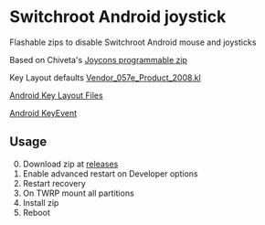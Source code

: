 # Switchroot Android joystick

Flashable zips to disable Switchroot Android mouse and joysticks

Based on Chiveta's [Joycons programmable zip](https://forum.xda-developers.com/t/mods-sh-apks-mods-lineage-os-17-1-16.4230419/)

Key Layout defaults [Vendor_057e_Product_2008.kl](https://gitlab.incom.co/CM-Shield/android_hardware_nintendo_joycond/-/blob/lineage-18.1/android/Vendor_057e_Product_2008.kl)

[Android Key Layout Files](https://source.android.com/devices/input/key-layout-files#joystick)

[Android KeyEvent](https://developer.android.com/reference/android/view/KeyEvent#KEYCODE_BUTTON_A)

## Usage

0. Download zip at [releases](https://github.com/kleo/switchroot-android-disable-joystick/releases)
1. Enable advanced restart on Developer options 
2. Restart recovery
3. On TWRP mount all partitions 
4. Install zip
5. Reboot 
